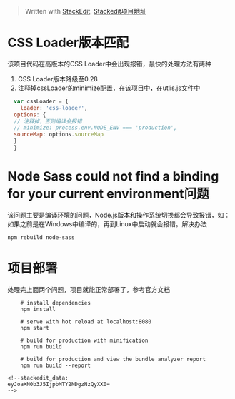 


> Written with [StackEdit](https://stackedit.io/).
> [Stackedit项目地址](https://github.com/benweet/stackedit.git)
# CSS Loader版本匹配
该项目代码在高版本的CSS Loader中会出现报错，最快的处理方法有两种
1. CSS Loader版本降级至0.28
2. 注释掉cssLoader的minimize配置，在该项目中，在utlis.js文件中
```javascript
  var cssLoader = {  
    loader: 'css-loader',  
  options: {  
  // 注释掉，否则编译会报错  
  // minimize: process.env.NODE_ENV === 'production',  
  sourceMap: options.sourceMap  
  }  
  }  
```
# Node Sass could not find a binding for your current environment问题
该问题主要是编译环境的问题，Node.js版本和操作系统切换都会导致报错，如：如果之前是在Windows中编译的，再到Linux中启动就会报错。解决办法
```bash
npm rebuild node-sass
```
# 项目部署
处理完上面两个问题，项目就能正常部署了，参考官方文档
```ba
    # install dependencies
    npm install
    
    # serve with hot reload at localhost:8080
    npm start
    
    # build for production with minification
    npm run build
    
    # build for production and view the bundle analyzer report
    npm run build --report

<!--stackedit_data:
eyJoaXN0b3J5IjpbMTY2NDgzNzQyXX0=
-->